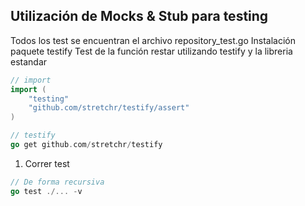 ## Utilización de Mocks & Stub para testing

Todos los test se encuentran el archivo repository_test.go
Instalación paquete testify
Test de la función restar utilizando testify y la libreria estandar

```go
// import 
import (
	"testing"
	"github.com/stretchr/testify/assert"
)

// testify 
go get github.com/stretchr/testify
```

1. Correr test 

```go
// De forma recursiva 
go test ./... -v
```
